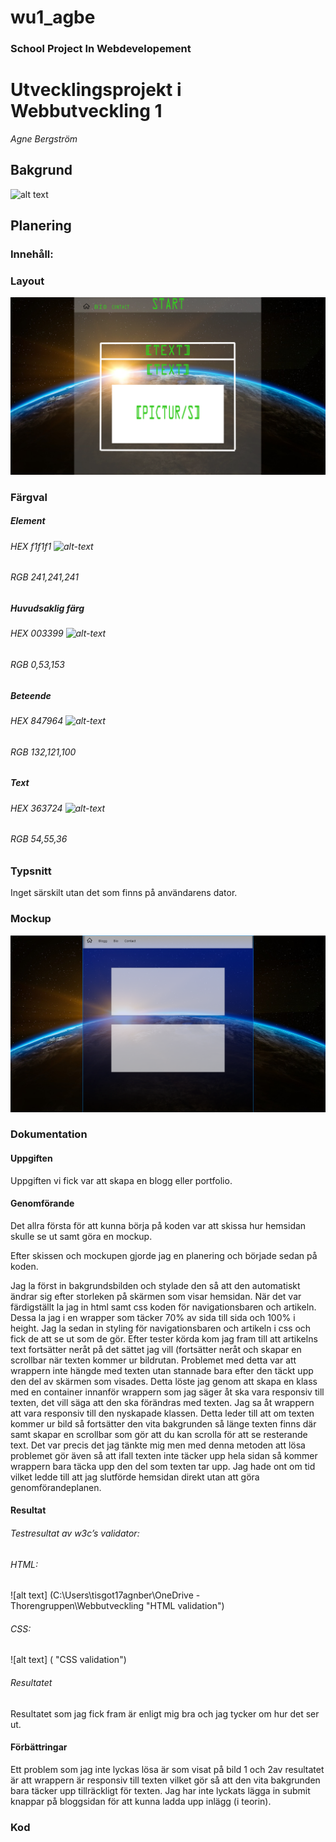 # wu1_agbe
### School Project In Webdevelopement
# Utvecklingsprojekt i Webbutveckling 1
*Agne Bergström*

## Bakgrund
![alt text](https://get.pxhere.com/photo/nature-light-sky-sun-night-sunlight-cosmos-atmosphere-space-blue-galaxy-moon-solar-globe-world-nebula-outer-space-science-astronomy-earth-design-stars-universe-bright-planet-alien-fantasy-orbit-astronomical-object-1234281.jpg)

## Planering
### Innehåll:
### Layout
![alt text](./_docs/img/Webbutveckling.png "Background image")
### Färgval

##### Element
###### HEX f1f1f1 ![alt-text](https://via.placeholder.com/20/eae1d7/eae1d7?Text=%20 "#f1f1f1")
###### RGB 241,241,241

##### Huvudsaklig färg
###### HEX 003399 ![alt-text](https://via.placeholder.com/20/003399/003399?Text=%20 "#003399")
###### RGB 0,53,153

##### Beteende
###### HEX 847964 ![alt-text](https://via.placeholder.com/20/847964/847964?Text=%20 "#847964")
###### RGB 132,121,100

##### Text
###### HEX 363724 ![alt-text](https://via.placeholder.com/20/363724/363724?Text=%20 "#363724")
###### RGB 54,55,36

### Typsnitt
Inget särskilt utan det som finns på användarens dator.

### Mockup
![alt text](./_docs/img/Mockup.PNG "Mockup")

### Dokumentation

#### Uppgiften

Uppgiften vi fick var att skapa en blogg eller portfolio.

#### Genomförande

Det allra första för att kunna börja på koden var att skissa hur hemsidan skulle se ut samt göra en mockup. 

Efter skissen och mockupen gjorde jag en planering och började sedan på koden.

Jag la först in bakgrundsbilden och stylade den så att den automatiskt ändrar sig efter storleken på skärmen som visar hemsidan. När det var färdigställt la jag in html samt css koden för navigationsbaren och artikeln. Dessa la jag i en wrapper som täcker 70% av sida till sida och 100% i height. Jag la sedan in styling för navigationsbaren och artikeln i css och fick de att se ut som de gör. 
Efter tester körda kom jag fram till att artikelns text fortsätter neråt på det sättet jag vill (fortsätter neråt och skapar en scrollbar när texten kommer ur bildrutan. Problemet med detta var att wrappern inte hängde med texten utan stannade bara efter den täckt upp den del av skärmen som visades. Detta löste jag genom att skapa en klass med en container innanför wrappern som jag säger åt ska vara responsiv till texten, det vill säga att den ska förändras med texten. Jag sa åt wrappern att vara responsiv till den nyskapade klassen. Detta leder till att om texten kommer ur bild så fortsätter den vita bakgrunden så länge texten finns där samt skapar en scrollbar som gör att du kan scrolla för att se resterande text. Det var precis det jag tänkte mig men med denna metoden att lösa problemet gör även så att ifall texten inte täcker upp hela sidan så kommer wrappern bara täcka upp den del som texten tar upp.
Jag hade ont om tid vilket ledde till att jag slutförde hemsidan direkt utan att göra genomförandeplanen. 

#### Resultat

###### Testresultat av w3c’s validator: 

###### HTML:
![alt text] (C:\Users\tisgot17agnber\OneDrive - Thorengruppen\Webbutveckling "HTML validation")
###### CSS:
![alt text] ( "CSS validation")
###### Resultatet

Resultatet som jag fick fram är enligt mig bra och jag tycker om hur det ser ut. 

#### Förbättringar
Ett problem som jag inte lyckas lösa är som visat på bild 1 och 2av resultatet är att wrappern är responsiv till texten vilket gör så att den vita bakgrunden bara täcker upp tillräckligt för texten. 
Jag har inte lyckats lägga in submit knappar på bloggsidan för att kunna ladda upp inlägg (i teorin).


### Kod

